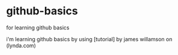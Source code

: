 # github-basics
for learning github basics

i'm learning github basics by using [tutorial] by james willamson on (lynda.com)
